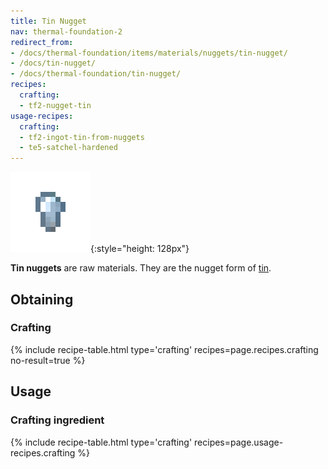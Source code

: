 ```yaml
---
title: Tin Nugget
nav: thermal-foundation-2
redirect_from:
- /docs/thermal-foundation/items/materials/nuggets/tin-nugget/
- /docs/tin-nugget/
- /docs/thermal-foundation/tin-nugget/
recipes:
  crafting:
  - tf2-nugget-tin
usage-recipes:
  crafting:
  - tf2-ingot-tin-from-nuggets
  - te5-satchel-hardened
---
```


![Tin nugget](/assets/images/thermal-foundation-2/nugget-tin.png){:style="height: 128px"}


**Tin nuggets** are raw materials. They are the nugget form of
[tin](/docs/thermal-foundation-2/tin-ingot/).


Obtaining
---------

### Crafting
{% include recipe-table.html type='crafting' recipes=page.recipes.crafting no-result=true %}


Usage
-----

### Crafting ingredient
{% include recipe-table.html type='crafting' recipes=page.usage-recipes.crafting %}

